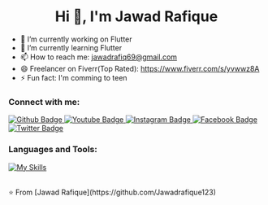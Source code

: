  <h1 align="center">Hi 👋, I'm Jawad Rafique </h1>

- 🔭 I’m currently working on Flutter
- 🌱 I’m currently learning Flutter
- 📫 How to reach me: jawadrafiq69@gmail.com
- 😄 Freelancer on Fiverr(Top Rated): https://www.fiverr.com/s/yvwwz8A
- ⚡ Fun fact: I'm comming to teen
  
### Connect with me:
<div id="badges">
  <a href="https://github.com/Jawadrafique123">
    <img src="https://img.shields.io/badge/Github-white?style=for-the-badge&logo=Github&logoColor=black" alt="Github Badge"/>
  </a>
  <a href="">
    <img src="https://img.shields.io/badge/YouTube-red?style=for-the-badge&logo=youtube&logoColor=white" alt="Youtube Badge"/>
  </a>
   <a href="https://www.instagram.com/jawad_minhas_jd/?hl=en">
     <img src="https://img.shields.io/badge/Instagram-purple?style=for-the-badge&logo=instagram&logoColor=white" alt="Instagram Badge"/>
  </a>
   <a href="">
    <img src="https://img.shields.io/badge/Facebook-blue?style=for-the-badge&logo=facebook&logoColor=white" alt="Facebook Badge"/>
  </a>
   <a href="">
    <img src="https://img.shields.io/badge/Twitter-blue?style=for-the-badge&logo=twitter&logoColor=white" alt="Twitter Badge"/>
  </a>
</div>

### Languages and Tools:
[![My Skills](https://skillicons.dev/icons?i=flutter,dart,html,css,github,git,photoshop,figma&perline=5)](https://skillicons.dev)



<br>
⭐️ From [Jawad Rafique](https://github.com/Jawadrafique123)
